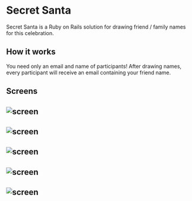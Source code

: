 Secret Santa
===================

Secret Santa is a Ruby on Rails solution for drawing friend / family names for this celebration.

How it works
----------

You need only an email and name of participants!
After drawing names, every participant will receive an email containing your friend name.



## Screens
![screen](../master/app_images/image01.png)
----------

![screen](../master/app_images/image02.png)
----------

![screen](../master/app_images/image03.png)
----------

![screen](../master/app_images/image04.png)
----------

![screen](../master/app_images/image05.png)
----------
